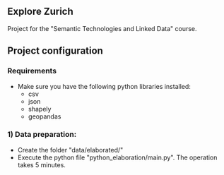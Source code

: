 ## Explore Zurich
Project for the "Semantic Technologies and Linked Data" course.

## Project configuration
### Requirements
- Make sure you have the following python libraries installed:
   - csv
   - json
   - shapely
   - geopandas

### 1) Data preparation:
- Create the folder "data/elaborated/"
- Execute the python file "python_elaboration/main.py". The operation takes 5 minutes.
